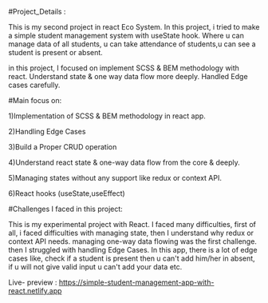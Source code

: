 #Project_Details :

This is my second project in react Eco System. In this project, i tried to make a simple student management system with useState hook. Where u can manage data of all students, u can take attendance of students,u can see a student is present or absent. 

in this project, I focused on implement SCSS & BEM methodology with react. Understand state & one way data flow more deeply. Handled Edge cases carefully.

#Main focus on:

1)Implementation of SCSS & BEM methodology in react app.

2)Handling Edge Cases

3)Build a Proper CRUD operation

4)Understand react state & one-way data flow from the core & deeply.

5)Managing states without any support like redux or context API.

6)React hooks (useState,useEffect)

#Challenges I faced in this project:

This is my experimental project with React. I faced many difficulties, first of all, i faced difficulties with managing state, then I understand why redux or context API needs. managing one-way data flowing was the first challenge. then I struggled with handling Edge Cases. In this app, there is a lot of edge cases like, check if a student is present then u can't add him/her in absent, if u will not give valid input u can't add your data etc.


Live- preview : https://simple-student-management-app-with-react.netlify.app
